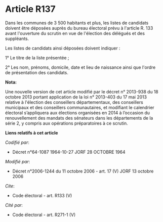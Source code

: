 # Article R137

Dans les communes de 3 500 habitants et plus, les listes de candidats doivent être déposées auprès du bureau électoral prévu
à l'article R. 133 avant l'ouverture du scrutin en vue de l'élection des délégués et des suppléants. 

Les listes de candidats ainsi déposées doivent indiquer : 

1° Le titre de la liste présentée ; 

2° Les nom, prénoms, domicile, date et lieu de naissance ainsi que l'ordre de présentation des candidats.

**Nota:**

Une nouvelle version de cet article modifié par le décret n° 2013-938 du 18 octobre 2013 portant application de la loi n°
2013-403 du 17 mai 2013 relative à l'élection des conseillers départementaux, des conseillers municipaux et des conseillers
communautaires, et modifiant le calendrier électoral s’appliquera aux élections organisées en 2014 à l’occasion du
renouvellement des mandats des sénateurs dans les départements de la série 2, y compris aux opérations préparatoires à ce
scrutin.

**Liens relatifs à cet article**

_Codifié par_:

  - Décret n°64-1087 1964-10-27 JORF 28 OCTOBRE 1964

_Modifié par_:

  - Décret n°2006-1244 du 11 octobre 2006 - art. 17 (V) JORF 13 octobre 2006

_Cite_:

  - Code électoral - art. R133 (V)

_Cité par_:

  - Code électoral - art. R271-1 (V)
